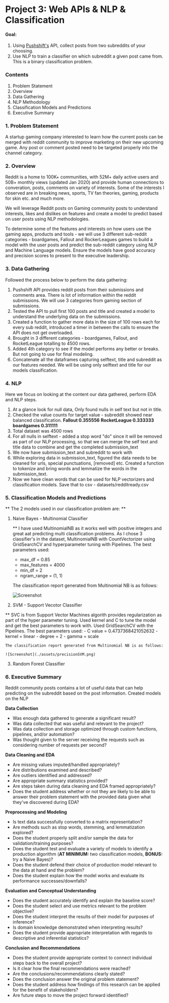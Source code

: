 # Project 3: Web APIs & NLP & Classification

#### Goal: 
1. Using [Pushshift's](https://github.com/pushshift/api) API,  collect posts from two subreddits of your choosing.
2. Use NLP to train a classifier on which subreddit a given post came from. This is a binary classification problem.


### Contents

1. Problem Statement
2. Overview
3. Data Gathering
4. NLP Methodology
5. Classification Models and Predictions
6. Executive Summary


### 1. Problem Statement

A startup gaming company interested to learn how the current posts can be merged with reddit community to improve marketing on their new upcoming game. Any post or comment posted need to be targeted properly into the channel category.


### 2. Overview

Reddit is a home to 100K+ communities, with 52M+ daily active users and 50B+ monthly views (updated Jan 2020) and provide human connections to converation, posts, comments on variety of interests. Some of the interests I observed are in breaking news, sports, TV fan theories, gaming, products for skin etc. and much more.

We will leverage Reddit posts on Gaming community posts to understand interests, likes and dislikes on features and create a model to predict based on user posts using NLP methodologies. 

To determine some of the features and interests on how users use the gaming apps, products and tools - we will use 3 different sub-reddit categories - boardgames, Fallout and RockerLeagues games to build a model with the user posts and predict the sub-reddit category using NLP and Machine Language models. Ensure the models have good accuracy and precision scores to present to the executive leadership.

### 3. Data Gathering

Followed the process below to perform the data gathering:
1. Pushshift API provides reddit posts from their submissions and comments area. There is lot of information within the reddit submissions. We will use 3 categories from gaming section of submissions.
2. Tested the API to pull first 100 posts and title and created a model to understand the underlying data on the submissions.
3. Created a function to gather more data in the size of 100 rows each for every sub reddit, introduced a timer in between the calls to ensure the API does not get overloaded.
4. Brought in 3 different categories - boardgames, Fallout, and RocketLeague totalling to 4500 rows.
5. Added 4th category to see if the model performs any better or breaks. But not going to use for final modeling.
6. Concatenate all the dataframes capturing selftext, title and subreddit as our features needed. We will be using only selftext and title for our models classification.

### 4. NLP 

Here we focus on looking at the content our data gathered, perform EDA and NLP steps.

1. At a glance look for null data, Only found nulls in self text but not in title.
2. Checked the value counts for target value - subreddit showed near balanced classification.
**Fallout         0.355556**
**RocketLeague    0.333333**
**boardgames      0.311111**
3. Total dataset was 4500 rows
4. For all nulls in selftext - added a stop word "do" since it will be removed as part of our NLP processing, so that we can merge the self text and title data to combine and get the completed submission_text
5. We now have submission_text and subreddit to work with
6. While exploring data in submission_text, figured the data needs to be cleaned for urls, special punctuations, [removed] etc. Created a function to tokenize and bring words and lemmatize the words in the submission_text.
7. Now we have clean words that can be used for NLP vectorizers and classification models. Save that to csv - datasets/redditready.csv

### 5. Classification Models and Predictions

** The 2 models used in our classification problem are: **

1. Naive Bayes - Multinomial Classifier
   
   ** I have used MultinomialNB as it works well with positive integers and great aat predicting multi classification problems. As I chose 3 classifier's in the dataset, MultinomialNB with CountVectorizer using GridSearchCV and hyperparameter tuning with Pipelines.
   The best parameters used:
    - max_df = 0.85
    - max_features = 4000
    - min_df = 2
    - ngram_range = (1, 1)
    
    The classification report generated from Multinomial NB is as follows:
    
    ![Screenshot](./assets/precisionMNB.png)
    
    
2. SVM - Support Vecotor Classifier
  
  ** SVC is from Support Vector Machines algorith provides regularization as part of the hyper parameter tuning. Used kernel and C to tune the model and get the best parameters to work with. Used GridSearchCV with the Pipelines.
  The best parameters used:
    - C value = 0.4737368421052632
    - kernel = linear
    - degree = 2
    - gamma = scale
    
    The classification report generated from Multinomial NB is as follows:
    
    ![Screenshot](./assets/precisionSVM.png)
    
3. Random Forest Classifier

### 6. Executive Summary

Reddit community posts contains a lot of useful data that can help predicting on the subreddit based on the post information. Created models on the NLP 

**Data Collection**
- Was enough data gathered to generate a significant result?
- Was data collected that was useful and relevant to the project?
- Was data collection and storage optimized through custom functions, pipelines, and/or automation?
- Was thought given to the server receiving the requests such as considering number of requests per second?

**Data Cleaning and EDA**
- Are missing values imputed/handled appropriately?
- Are distributions examined and described?
- Are outliers identified and addressed?
- Are appropriate summary statistics provided?
- Are steps taken during data cleaning and EDA framed appropriately?
- Does the student address whether or not they are likely to be able to answer their problem statement with the provided data given what they've discovered during EDA?

**Preprocessing and Modeling**
- Is text data successfully converted to a matrix representation?
- Are methods such as stop words, stemming, and lemmatization explored?
- Does the student properly split and/or sample the data for validation/training purposes?
- Does the student test and evaluate a variety of models to identify a production algorithm (**AT MINIMUM:** two classification models, **BONUS:** try a Naive Bayes)?
- Does the student defend their choice of production model relevant to the data at hand and the problem?
- Does the student explain how the model works and evaluate its performance successes/downfalls?

**Evaluation and Conceptual Understanding**
- Does the student accurately identify and explain the baseline score?
- Does the student select and use metrics relevant to the problem objective?
- Does the student interpret the results of their model for purposes of inference?
- Is domain knowledge demonstrated when interpreting results?
- Does the student provide appropriate interpretation with regards to descriptive and inferential statistics?

**Conclusion and Recommendations**
- Does the student provide appropriate context to connect individual steps back to the overall project?
- Is it clear how the final recommendations were reached?
- Are the conclusions/recommendations clearly stated?
- Does the conclusion answer the original problem statement?
- Does the student address how findings of this research can be applied for the benefit of stakeholders?
- Are future steps to move the project forward identified?




